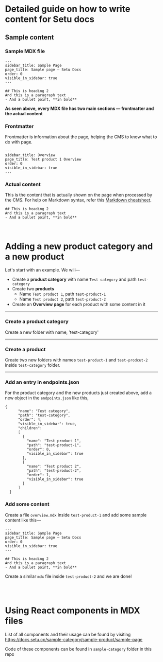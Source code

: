 # Detailed guide on how to write content for Setu docs

## Sample content

### Sample MDX file

```
---
sidebar_title: Sample Page
page_title: Sample page — Setu Docs
order: 0
visible_in_sidebar: true
---

## This is heading 2
And this is a paragraph text
- And a bullet point, **in bold**
```

**As seen above, every MDX file has two main sections — frontmatter and the actual content**

### Frontmatter

Frontmatter is information about the page, helping the CMS to know what to do with page.

```
---
sidebar_title: Overview
page_title: Test product 1 Overview
order: 0
visible_in_sidebar: true
---
```

### Actual content

This is the content that is actually shown on the page when processed by the CMS. For help on Markdown syntax, refer this [Markdown cheatsheet](https://www.markdownguide.org/cheat-sheet/).

```
## This is heading 2
And this is a paragraph text
- And a bullet point, **in bold**
```

<br />

# Adding a new product category and a new product

Let's start with an example. We will—

-   Create a **product category** with name `Test category` and path `test-category`
-   Create two **products**
    -   Name `Test product 1`, path `test-product-1`
    -   Name `Test product 2`, path `test-product-2`
-   Create an **Overview page** for each product with some content in it

---

### Create a product category

Create a new folder with name, 'test-category'

---

### Create a product

Create two new folders with names `test-product-1` and `test-prodcut-2` inside `test-category` folder.

---

### Add an entry in endpoints.json

For the product category and the new products just created above, add a new object in the `endpoints.json` like this,

```
{
      "name": "Test category",
      "path": "test-category",
      "order": 4,
      "visible_in_sidebar": true,
      "children":
      [
        {
          "name": "Test product 1",
          "path": "test-product-1",
          "order": 0,
          "visible_in_sidebar": true
        },
        {
          "name": "Test product 2",
          "path": "test-product-2",
          "order": 1,
          "visible_in_sidebar": true
        }
      ]
  }
```

### Add some content

Create a file `overview.mdx` inside `test-product-1` and add some sample content like this—

```
---
sidebar_title: Sample Page
page_title: Sample page — Setu Docs
order: 0
visible_in_sidebar: true
---

## This is heading 2
And this is a paragraph text
- And a bullet point, **in bold**
```

Create a similar `mdx` file inside `test-product-2` and we are done!

<br />
<br />

# Using React components in MDX files

List of all components and their usage can be found by visiting https://docs.setu.co/sample-category/sample-product/sample-page

Code of these components can be found in `sample-category` folder in this repo
